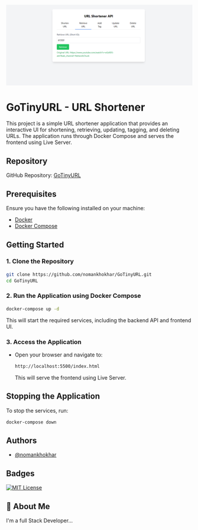 ![Project Screenshot](./images/frontend.PNG)

# GoTinyURL - URL Shortener

This project is a simple URL shortener application that provides an interactive UI for shortening, retrieving, updating, tagging, and deleting URLs. The application runs through Docker Compose and serves the frontend using Live Server.

## Repository

GitHub Repository: [GoTinyURL](https://github.com/nomankhokhar/GoTinyURL)

## Prerequisites

Ensure you have the following installed on your machine:

- [Docker](https://www.docker.com/get-started)
- [Docker Compose](https://docs.docker.com/compose/install/)

## Getting Started

### 1. Clone the Repository

```sh
git clone https://github.com/nomankhokhar/GoTinyURL.git
cd GoTinyURL
```

### 2. Run the Application using Docker Compose

```sh
docker-compose up -d
```

This will start the required services, including the backend API and frontend UI.

### 3. Access the Application

- Open your browser and navigate to:
  ```sh
  http://localhost:5500/index.html
  ```
  This will serve the frontend using Live Server.

## Stopping the Application

To stop the services, run:

```sh
docker-compose down
```

## Authors

- [@nomankhokhar](https://www.github.com/nomankhokhar)

## Badges

[![MIT License](https://img.shields.io/badge/License-MIT-green.svg)](https://choosealicense.com/licenses/mit/)

## 🚀 About Me

I'm a full Stack Developer...
